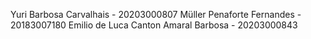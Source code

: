 Yuri Barbosa Carvalhais - 20203000807
Müller Penaforte Fernandes - 20183007180
Emilio de Luca Canton Amaral Barbosa - 20203000843
